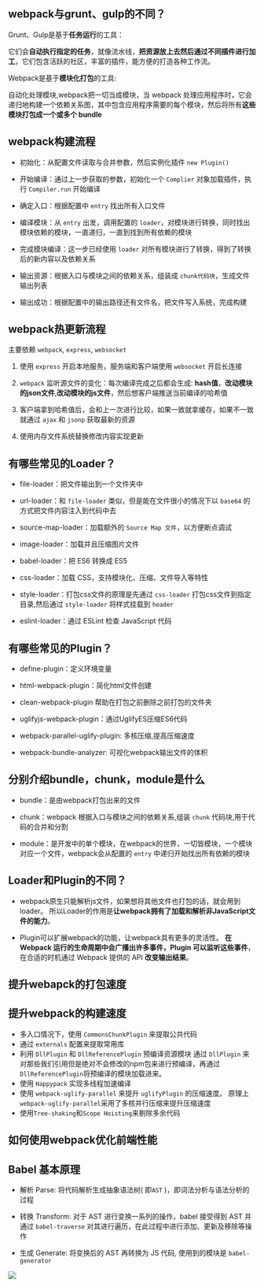 ## webpack与grunt、gulp的不同？

Grunt、Gulp是基于**任务运行**的工具：

它们会**自动执行指定的任务**，就像流水线，**把资源放上去然后通过不同插件进行加工**，它们包含活跃的社区，丰富的插件，能方便的打造各种工作流。

Webpack是基于**模块化打包**的工具:

自动化处理模块,webpack把一切当成模块，当 webpack 处理应用程序时，它会递归地构建一个依赖关系图，其中包含应用程序需要的每个模块，然后将所有**这些模块打包成一个或多个 bundle**

## webpack构建流程

- 初始化：从配置文件读取与合并参数，然后实例化插件 `new Plugin()`

- 开始编译：通过上一步获取的参数，初始化一个 `Complier` 对象加载插件，执行 `Compiler.run` 开始编译

- 确定入口：根据配置中 `entry` 找出所有入口文件

- 编译模块：从 `entry` 出发，调用配置的 `loader`，对模块进行转换，同时找出模块依赖的模块，一直递归，一直到找到所有依赖的模块

- 完成模块编译：这一步已经使用 `loader` 对所有模块进行了转换，得到了转换后的新内容以及依赖关系

- 输出资源：根据入口与模块之间的依赖关系，组装成 `chunk代码块`，生成文件输出列表

- 输出成功：根据配置中的输出路径还有文件名，把文件写入系统，完成构建

## webpack热更新流程
 
主要依赖 `webpack`, `express`, `websocket`

1. 使用 `express` 开启本地服务，服务端和客户端使用 `websocket` 开启长连接

2. `webpack` 监听源文件的变化：每次编译完成之后都会生成: **hash值**，**改动模块的json文件**,**改动模块的js文件**，然后想客户端推送当前编译的哈希值

3. 客户端拿到哈希值后，会和上一次进行比较，如果一致就拿缓存，如果不一致就通过 `ajax` 和 `jsonp` 获取最新的资源

4. 使用内存文件系统替换修改内容实现更新


## 有哪些常见的Loader？

- file-loader：把文件输出到一个文件夹中

- url-loader：和 `file-loader` 类似，但是能在文件很小的情况下以 `base64` 的方式把文件内容注入到代码中去

- source-map-loader：加载额外的 `Source Map 文件`，以方便断点调试

- image-loader：加载并且压缩图片文件

- babel-loader：把 ES6 转换成 ES5

- css-loader：加载 CSS，支持模块化、压缩、文件导入等特性

- style-loader：打包css文件的原理是先通过 `css-loader` 打包css文件到指定目录,然后通过 `style-loader` 将样式挂载到 `header`

- eslint-loader：通过 ESLint 检查 JavaScript 代码

## 有哪些常见的Plugin？

- define-plugin：定义环境变量

- html-webpack-plugin：简化html文件创建

- clean-webpack-plugin 帮助在打包之前删除之前打包的文件夹

- uglifyjs-webpack-plugin：通过UglifyES压缩ES6代码

- webpack-parallel-uglify-plugin: 多核压缩,提高压缩速度

- webpack-bundle-analyzer: 可视化webpack输出文件的体积

## 分别介绍bundle，chunk，module是什么

- bundle：是由webpack打包出来的文件

- chunk：webpack 根据入口与模块之间的依赖关系,组装 `chunk` 代码块,用于代码的合并和分割

- module：是开发中的单个模块，在webpack的世界，一切皆模块，一个模块对应一个文件，webpack会从配置的 `entry` 中递归开始找出所有依赖的模块

## Loader和Plugin的不同？

- webpack原生只能解析js文件，如果想将其他文件也打包的话，就会用到loader。 所以Loader的作用是**让webpack拥有了加载和解析非JavaScript文件的能力**。

- Plugin可以扩展webpack的功能，让webpack具有更多的灵活性。 **在 Webpack 运行的生命周期中会广播出许多事件，Plugin 可以监听这些事件**，在合适的时机通过 Webpack 提供的 API **改变输出结果**。

## 提升webapck的打包速度

## 提升webpack的构建速度

- 多入口情况下，使用 `CommonsChunkPlugin` 来提取公共代码
- 通过 `externals` 配置来提取常用库
- 利用 `DllPlugin` 和 `DllReferencePlugin` 预编译资源模块 通过 `DllPlugin` 来对那些我们引用但是绝对不会修改的npm包来进行预编译，再通过`DllReferencePlugin`将预编译的模块加载进来。
- 使用 `Happypack` 实现多线程加速编译
- 使用 `webpack-uglify-parallel` 来提升 `uglifyPlugin` 的压缩速度。 原理上`webpack-uglify-parallel`采用了多核并行压缩来提升压缩速度
- 使用`Tree-shaking`和`Scope Hoisting`来剔除多余代码

## 如何使用webpack优化前端性能

## Babel 基本原理

- 解析 Parse: 将代码解析生成抽象语法树( 即`AST` )，即词法分析与语法分析的过程

- 转换 Transform: 对于 AST 进行变换一系列的操作，babel 接受得到 AST 并通过 `babel-traverse` 对其进行遍历，在此过程中进行添加、更新及移除等操作

- 生成 Generate: 将变换后的 AST 再转换为 JS 代码, 使用到的模块是 `babel-generator`

![](https://image.yangxiansheng.top/img/20201207164159.png?imglist)

